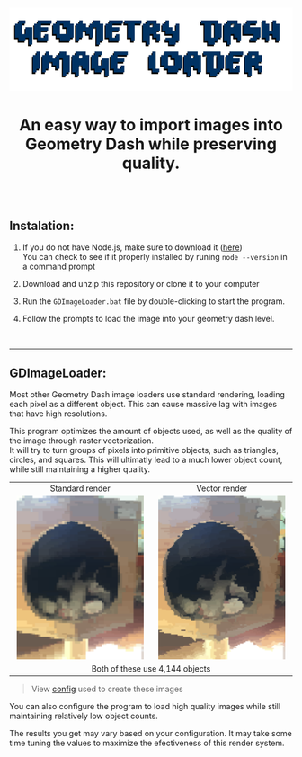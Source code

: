 
<img src="github/assets/header.png" alt="title"></img>
---
# <div align="center">An easy way to import images into Geometry Dash while preserving quality.</div>
 
 <br>
 <br>

## Instalation:

 1. If you do not have Node.js, make sure to download it (<a href="https://nodejs.org">here</a>) <br> You can check to see if it properly installed by runing `node --version` in a command prompt

 1. Download and unzip this repository or clone it to your computer

 2. Run the `GDImageLoader.bat` file by double-clicking to start the program.

 3. Follow the prompts to load the image into your geometry dash level.
<br>

---

## GDImageLoader:

Most other Geometry Dash image loaders use standard rendering, loading each pixel as a different object. This can cause massive lag with images that have high resolutions.

This program optimizes the amount of objects used, as well as the quality of the image through raster vectorization. 
<br>
It will try to turn groups of pixels into primitive objects, such as triangles, circles, and squares. This will ultimatly lead to a much lower object count, while still maintaining a higher quality.

<table>
    <tr width="500">
        <td align="center" width="50%">Standard render</td>
        <td align="center" width="50%">Vector render</td>
    </tr>
    <tr width="500">
        <td width="500" align="center">
           <img src="github/assets/standard.png" width="95%">
        </td>
        <td align="center">
           <img src="github/assets/PrimSet.png" width="95%">
        </td>
    </tr>
    <td align="center" colspan="2">
       Both of these use 4,144 objects
    </td>
</table>

> View [config](github/assets/catExample) used to create these images 

You can also configure the program to load high quality images while still maintaining relatively low object counts.

The results you get may vary based on your configuration. It may take some time tuning the values to maximize the efectiveness of this render system.
